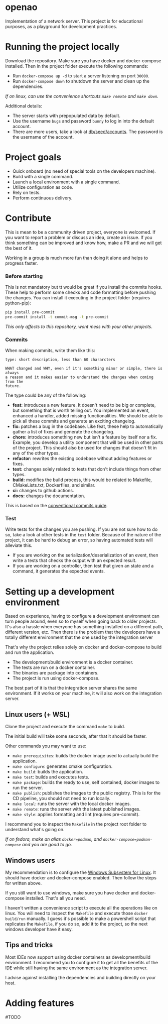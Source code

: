 # openao

Implementation of a network server. This project is for educational purposes,
as a playground for development practices.

# Running the project locally

Download the repository.
Make sure you have docker and docker-compose installed. Then in the project folder execute the following commands:

- Run `docker-compose up -d` to start a server listening on port `30000`.
- Run `docker-compose down` to shutdown the server and clean up the dependencies.

_If on linux, can use the convenience shortcuts `make remote` and `make down`._

Additional details:

- The server starts with prepopulated data by default.
- Use the username `bugs` and password `bunny` to log in into the default account.
- There are more users, take a look at [db/seed/accounts](db/seed/account.csv). The password is the username of the account.

# Project goals
* Quick onboard (no need of special tools on the developers machine).
* Build with a single command.
* Launch a local environment with a single command.
* Utilize configuration as code.
* Rely on tests.
* Perform continuous delivery.

# Contribute

This is mean to be a community driven project, everyone is welcomed. If you want to report a problem or discuss an idea, create an issue. If you think something can be improved and know how, make a PR and we will get the best of it.

Working in a group is much more fun than doing it alone and helps to progress faster.

### Before starting
This is not mandatory but tt would be great if you install the commits hooks. These help to perform some checks and code
formatting before pushing the changes. You can install it executing in the project folder (requires python-pip):

```bash
pip install pre-commit
pre-commit install -t commit-msg -t pre-commit
```
_This only affects to this repository, wont mess with your other projects_.

### Commits
When making commits, write them like this:

```
type: short description, less than 60 chararcters

WHAT changed and WHY, even if it's something minor or simple, there is always
a reason and it makes easier to understand the changes when coming from the
future.
```

The type could be any of the following:
- **feat:** introduces a new feature. It doesn't need to be big or complete, but something that is worth telling out. You implemented an event, enhanced a handler, added missing functionalities. We should be able to pick all these commits and generate an exciting changelog.
- **fix:** patches a bug in the codebase. Like feat, these help to automatically gather a list of fixes and generate the changelog.
- **chore:** introduces something new but isn't a feature by itself nor a fix. Example, you develop a utility component that will be used in other parts of the project. This should also be used for changes that doesn't fit in any of the other types.
- **refactor:** rewrites the existing codebase without adding features or fixes.
- **test:** changes solely related to tests that don't include things from other types.
- **build:** modifies the build process, this would be related to Makefile, CMakeLists.txt, Dockerfiles, and similar.
- **ci:** changes to github actions.
- **docs:** changes the documentation.

This is based on the [conventional commits guide](https://www.conventionalcommits.org/en/v1.0.0/#summary).

### Test

Write tests for the changes you are pushing. If you are not sure how to do so, take a look at other tests in the `test` folder. Because of the nature of the project, it can be hard to debug an error, so having automated tests will alleviate this.

- If you are working on the serialization/deserialization of an event, then write a tests that checks the output with an expected result.
- If you are working on a controller, then test that given an state and a command, it generates the expected events.


# Setting up a development environment

Based on experience, having to configure a development environment can turn people around, even so to myself when going back to older projects. It's also a hassle when everyone has something installed on a different path, different version, etc. Then there is the problem that the developers have a totally different environment that the one used by the integration server

That's why the project relies solely on docker and docker-compose to build and run the application.
- The development/build environment is a docker container.
- The tests are run on a docker container. 
- The binaries are package into containers. 
- The project is run using docker-compose.

The best part of it is that the integration server shares the same environment. If it works on your machine, it will also work on the integration server.

## Linux users (+ WSL)

Clone the project and execute the command `make` to build.

The initial build will take some seconds, after that it should be faster.

Other commands you may want to use:

- `make prerequisites`: builds the docker image used to actually build the application.
- `make configure`: generates cmake configuration.
- `make build`: builds the application.
- `make test`: builds and executes tests.
- `make package`: builds the ready to use, self contained, docker images to run the server. 
- `make publish`: publishes the images to the public registry. This is for the CD pipeline, you should not need to run locally.
- `make local`: runs the server with the local docker images.
- `make remote`: runs the server with the latest published images.
- `make style`: applies formatting and lint (requires pre-commit).

I recommend you to inspect the `Makefile` in the project root folder to understand what's going on.

_If on fedora, make an alias `docker=podman`, and `docker-compose=podman-compose` and you are good to go._

## Windows users

My recommendation is to configure the [Windows Subsystem for Linux](https://learn.microsoft.com/es-es/windows/wsl/install). It should have docker and docker-compose enabled. Then follow the steps for written above.

If you still want to use windows, make sure you have docker and docker-compose installed. That's all you need.

I haven't written a convenience script to execute all the operations like on linux. You will need to inspect the `Makefile` and execute those `docker build/run` manually. I guess it's possible to make a powershell script that replicates the `Makefile`, if you do so, add it to the project, so the next windows developer have it easy.

## Tips and tricks

Most IDEs now support using docker containers as development/build environment. I recommend you to configure it to get all the benefits of the IDE while still having the same environment as the integration server.

I advise against installing the dependencies and building directly on your host.

# Adding features

#TODO
